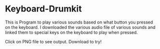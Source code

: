 # Keyboard-Drumkit

This is Program to play various sounds based on what button you pressed on the keyboard.
I downloaded the various audio file of various sounds and linked them to special keys on the keyboard to play when pressed.

Click on PNG file to see output. Download to try!

